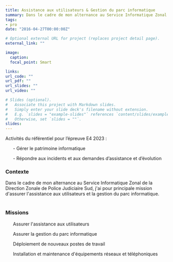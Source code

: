 ```yaml
---
title: Assistance aux utilisateurs & Gestion du parc informatique
summary: Dans le cadre de mon alternance au Service Informatique Zonal de la Direction Zonale de Police Judiciaire Sud, j'ai pour principale mission d'assurer l'assistance aux utilisateurs et la gestion du parc informatique.
tags:
- pro
date: "2016-04-27T00:00:00Z"

# Optional external URL for project (replaces project detail page).
external_link: ""

image:
  caption: 
  focal_point: Smart

links:
url_code: ""
url_pdf: ""
url_slides: ""
url_video: ""

# Slides (optional).
#   Associate this project with Markdown slides.
#   Simply enter your slide deck's filename without extension.
#   E.g. `slides = "example-slides"` references `content/slides/example-slides.md`.
#   Otherwise, set `slides = ""`.
slides:
---
```


<p>Activités du référentiel pour l’épreuve E4 2023 :

<ul>- Gérer le patrimoine informatique</ul>
<ul>- Répondre aux incidents et aux demandes d’assistance et d’évolution</ul>
</p>
<h3>Contexte</h3>

Dans le cadre de mon alternance au Service Informatique Zonal de la Direction Zonale de Police Judiciaire Sud, j'ai pour principale mission d'assurer l'assistance aux utilisateurs et la gestion du parc informatique.
<br>
<br>
<h3>Missions</h3>

<ul>Assurer l'assistance aux utilisateurs</ul>
<ul>Assurer la gestion du parc informatique</ul>
<ul>Déploiement de nouveaux postes de travail</ul>
<ul>Installation et maintenance d'équipements réseaux et téléphoniques</ul>